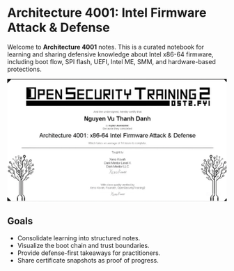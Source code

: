 # Architecture 4001: Intel Firmware Attack & Defense

Welcome to **Architecture 4001** notes. This is a curated notebook for learning and sharing defensive knowledge about Intel x86-64 firmware, including boot flow, SPI flash, UEFI, Intel ME, SMM, and hardware-based protections.

![Certificate Architecture 4001: Intel Firmware Attack & Defense](cert/Architecture%204001%20x86-64%20Intel%20Firmware%20Attack%20%26%20Defense.png)

## Goals
- Consolidate learning into structured notes.
- Visualize the boot chain and trust boundaries.
- Provide defense-first takeaways for practitioners.
- Share certificate snapshots as proof of progress.

